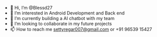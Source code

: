 - 👋 Hi, I’m @Blessd27
- 👀 I’m interested in Android Development and Back end
- 🌱 I’m currently building a AI chatbot with my team
- 💞️ I’m looking to collaborate in my future projects
- 📫 How to reach me settyregar007@gmail.com or +91 96539 15427

<!---
Blessd27/Blessd27 is a ✨ special ✨ repository because its `README.md` (this file) appears on your GitHub profile.
You can click the Preview link to take a look at your changes.
--->
